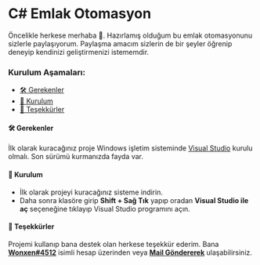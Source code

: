# C# Emlak Otomasyon

Öncelikle herkese merhaba 👋. Hazırlamış olduğum bu emlak otomasyonunu sizlerle paylaşıyorum. Paylaşma amacım sizlerin de bir şeyler öğrenip deneyip kendinizi geliştirmenizi istememdir.

### Kurulum Aşamaları:

- [🛠 Gerekenler](#-gerekenler)
- [📩 Kurulum](#-kurulum)
- [🙏 Teşekkürler](#-teşekkürler)

#### 🛠 Gerekenler

İlk olarak kuracağınız proje Windows işletim sisteminde [Visual Studio](https://visualstudio.microsoft.com/tr/downloads/) kurulu olmalı. Son sürümü kurmanızda fayda var.

#### 📩 Kurulum

- İlk olarak projeyi kuracağınız sisteme indirin.
- Daha sonra klasöre girip **Shift + Sağ Tık** yapıp oradan **Visual Studio ile aç** seçeneğine tıklayıp Visual Studio programını açın.

#### 🙏 Teşekkürler

Projemi kullanıp bana destek olan herkese teşekkür ederim. Bana [**Wonxen#4512**](https://discord.com/users/545976310342746152) isimli hesap üzerinden veya [**Mail Göndererek**](mailto:emreecanbaltaa@icloud.com) ulaşabilirsiniz.

